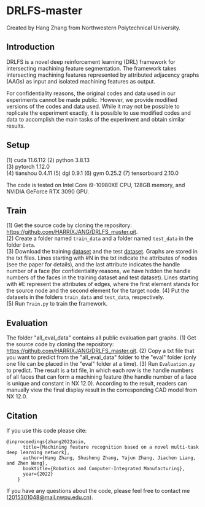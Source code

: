 # DRLFS-master
Created by Hang Zhang from Northwestern Polytechnical University. 

## Introduction
DRLFS is a novel deep reinforcement learning (DRL) framework for intersecting machining feature segmentation. The framework takes intersecting machining features represented by attributed adjacency graphs (AAGs) as input and isolated machining features as output. 

For confidentiality reasons, the original codes and data used in our experiments cannot be made public. However, we provide modified versions of the codes and data used. While it may not be possible to replicate the experiment exactly, it is possible to use modified codes and data to accomplish the main tasks of the experiment and obtain similar results. 

## Setup
(1)	cuda 11.6.112
(2)	python 3.8.13  
(3)	pytorch 1.12.0  
(4)	tianshou 0.4.11 
(5)   dgl 0.9.1 
(6)   gym 0.25.2 
(7)   tensorboard 2.10.0 

The code is tested on Intel Core i9-10980XE CPU, 128GB memory, and NVIDIA GeForce RTX 3090 GPU. 

## Train
(1)	Get the source code by cloning the repository: https://github.com/HARRIXJANG/DRLFS_master.git.  
(2)	Create a folder named `train_data` and a folder named `test_data` in the folder `Data`.  
(3)	Download the training [dataset](https://drive.google.com/drive/folders/1FWEzZTyYV4E4kksBGu3RGHdx_yT1N1zC?usp=sharing) and the test [dataset](https://drive.google.com/drive/folders/1M-wEQFi1_7Ng03HVYAkw5ynjKU_ptEID?usp=sharing). Graphs are stored in the txt files. Lines starting with #N in the txt indicate the attributes of nodes (see the paper for details), and the last attribute indicates the handle number of a face (for confidentiality reasons, we have hidden the handle numbers of the faces in the training dataset and test dataset). Lines starting with #E represent the attributes of edges, where the first element stands for the source node and the second element for the target node.
(4)	Put the datasets in the folders `train_data` and `test_data`, respectively.  
(5)	Run `Train.py` to train the framework.  

## Evaluation
The folder "all_eval_data" contains all public evaluation part graphs.
(1)	Get the source code by cloning the repository: https://github.com/HARRIXJANG/DRLFS_master.git. 
(2)   Copy a txt file that you want to predict from the "all_eval_data" folder to the "eval" folder (only one file can be placed in the "eval" folder at a time). 
(3)	Run `Evaluation.py` to predict. The result is a txt file, in which each row is the handle numbers of all faces that can form a machining feature (the handle number of a face is unique and constant in NX 12.0). According to the result, readers can manually view the final display result in the corresponding CAD model from NX 12.0.  

## Citation
If you use this code please cite:  
```
@inproceedings{zhang2022asin,  
      title={Machining feature recognition based on a novel multi-task deep learning network},  
      author={Hang Zhang, Shusheng Zhang, Yajun Zhang, Jiachen Liang, and Zhen Wang},  
      booktitle={Robotics and Computer-Integrated Manufacturing},  
      year={2022}  
    }
``` 
If you have any questions about the code, please feel free to contact me (2015301048@mail.nwpu.edu.cn).
